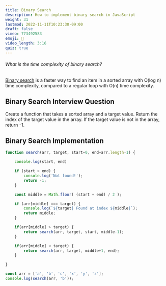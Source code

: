```yaml
---
title: Binary Search
description: How to implement binary search in JavaScript
weight: 31
lastmod: 2022-11-11T10:23:30-09:00
draft: false
vimeo: 773492583
emoji: 🔪
video_length: 3:16
quiz: true
---
```


<quiz-modal options="O(1):O(log n):O(n):O(n^2)" answer="O(log n)" prize="10">
  <h6>What is the time complexity of binary search?</h6>
</quiz-modal>

[Binary search](https://en.wikipedia.org/wiki/Binary_search_algorithm) is a faster way to find an item in a sorted array with O(log n) time complexity, compared to a regular loop with O(n) time complexity.

## Binary Search Interview Question

Create a function that takes a sorted array and a target value. Return the index of the target value in the array. If the target value is not in the array, return -1.

## Binary Search Implementation

```js
function search(arr, target, start=0, end=arr.length-1) {

    console.log(start, end)

    if (start > end) {
        console.log('Not found!');
        return -1;
    } 

    const middle = Math.floor( (start + end) / 2 );

    if (arr[middle] === target) {
        console.log(`${target} Found at index ${middle}`);
        return middle;
    } 

    if(arr[middle] > target) {
        return search(arr, target, start, middle-1);
    }

    if(arr[middle] < target) {
        return search(arr, target, middle+1, end);
    }

}

const arr = ['a', 'b', 'c', 'x', 'y', 'z'];
console.log(search(arr, 'b'));
```